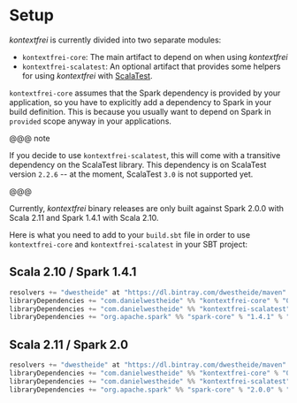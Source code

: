 # Setup

_kontextfrei_ is currently divided into two separate modules:

- `kontextfrei-core`: The main artifact to depend on when using _kontextfrei_
- `kontextfrei-scalatest`: An optional artifact that provides some helpers for using _kontextfrei_ with [ScalaTest](http://www.scalatest.org/).

`kontextfrei-core` assumes that the Spark dependency is provided by your application, so you have to explicitly add a dependency to Spark in your build definition. This is because you usually want to depend on Spark in `provided` scope anyway in your applications.

@@@ note

If you decide to use `kontextfrei-scalatest`, this will come with a transitive dependency on the ScalaTest library. This dependency is on ScalaTest version `2.2.6` -- at the moment, ScalaTest `3.0` is not supported yet.

@@@

Currently, _kontextfrei_ binary releases are only built against Spark 2.0.0 with Scala 2.11 and Spark 1.4.1 with Scala 2.10.

Here is what you need to add to your `build.sbt` file in order to use `kontextfrei-core` and `kontextfrei-scalatest` in your SBT project:

## Scala 2.10 / Spark 1.4.1

```scala
resolvers += "dwestheide" at "https://dl.bintray.com/dwestheide/maven"
libraryDependencies += "com.danielwestheide" %% "kontextfrei-core" % "0.2.0"
libraryDependencies += "com.danielwestheide" %% "kontextfrei-scalatest" % "0.2.0"
libraryDependencies += "org.apache.spark" %% "spark-core" % "1.4.1" % "provided"
```

## Scala 2.11 / Spark 2.0

```scala
resolvers += "dwestheide" at "https://dl.bintray.com/dwestheide/maven"
libraryDependencies += "com.danielwestheide" %% "kontextfrei-core" % "0.2.0"
libraryDependencies += "com.danielwestheide" %% "kontextfrei-scalatest" % "0.2.0"
libraryDependencies += "org.apache.spark" %% "spark-core" % "2.0.0" % "provided"
```
